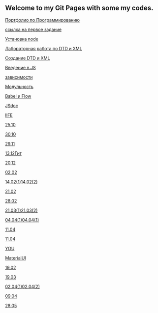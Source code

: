 ## Welcome to my Git Pages with some my codes.

<a href="https://vexelb.github.io/ProgPort/">Портфолио по Программированию</a>



<a href="https://github.com/VexelB/main/blob/master/index.js">ссылка на первое задание</a>

<a href="https://github.com/VexelB/web_lr1/tree/master/lr1">Установка node</a>

<a href="https://github.com/VexelB/web_lr1/tree/master/lr2">Лабораторная работа по DTD и XML</a>

<a href="https://github.com/VexelB/web_lr1/tree/master/lr3-60918">Создание DTD и XML</a>

<a href="https://kodaktor.ru/task_ef9b4">Введение в JS</a>

<a href="https://vexelb.github.io/web27918/">зависимости</a>

<a href="https://vexelb.github.io/270918/">Модульность</a>

<a href="https://vexelb.github.io/web410/">Babel и Flow</a>

<a href="https://vexelb.github.io/web111018/">JSdoc</a>

<a href="https://kodaktor.ru/?!=mda_7e900">IIFE</a>

<a href="https://kodaktor.ru/?!=mda2510_74e62">25.10</a>

<a href="https://kodaktor.ru/?!=mdaush_73e91">30.10</a>

<a href="https://kodaktor.ru/?!=mda2911_5d478">29.11</a>

<a href="https://myvery1app.herokuapp.com/">13.12</a><a href="https://github.com/VexelB/web1312">Гит</a>

<a href="https://morning-tundra-96606.herokuapp.com/static.pdf">20.12</a>

<a href="https://kodaktor.ru/?!=click_7889c">02.02</a>

<a href="https://kodaktor.ru/?!=nodelist_e5a5e">14.02(1)</a><a href="https://kodaktor.ru/?!=5_d8692">14.02(2)</a>

<a href="https://kodaktor.ru/custom_e7b05">21.02</a>

<a href="https://kodaktor.ru/mda_040e8">28.02</a>

<a href="https://kodaktor.ru/?!=jeka_d94e7">21.03(1)</a><a href="https://kodaktor.ru/?!=jeka_78dea">21.03(2)</a>

<a href="https://kodaktor.ru/?!=react_simple_39f9f">04.04(1)</a><a href="https://kodaktor.ru/?!=28032019_48c28">04.04(1)</a>

<a href="https://php-study1-gossoudarev.c9users.io/students/Jekich/1804.php">11.04</a>

<a href="https://php-study1-gossoudarev.c9users.io/students/Jekich/1804.php">11.04</a>

<a href="https://vexelb.github.io/you/">YOU</a>

<a href="https://vexelb.github.io/starsanddays/">MaterialUI</a>

<a href="https://vexelb.github.io/moment_bundle/">19.02</a>

<a href="https://moodle.herzen.spb.ru/mod/forum/discuss.php?d=9054">19.03</a>

<a href="https://kodaktor.ru/?!=02042019_e77b2">02.04(1)</a><a href="https://php-study1-gossoudarev.c9users.io/students/Jekich/jeka.php?age=12">02.04(2)</a>

<a href="https://php-study1-gossoudarev.c9users.io/students/Jekich/index.php">09.04</a>

<a href="https://php-study1-gossoudarev.c9users.io/students/Jekich/reviews/read.php">28.05</a>
